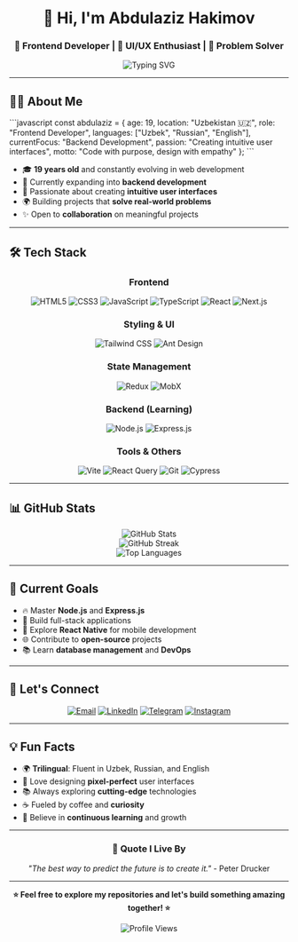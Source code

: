 <div align="center">

# 👋 Hi, I'm Abdulaziz Hakimov

### 🚀 Frontend Developer | 🌟 UI/UX Enthusiast | 🎯 Problem Solver

<img src="https://readme-typing-svg.herokuapp.com?font=Fira+Code&pause=1000&color=2196F3&center=true&vCenter=true&width=435&lines=Frontend+Developer+from+Uzbekistan;Always+learning+new+technologies;Building+amazing+web+experiences" alt="Typing SVG" />

</div>

---

## 🧑‍💻 About Me

\`\`\`javascript
const abdulaziz = {
    age: 19,
    location: "Uzbekistan 🇺🇿",
    role: "Frontend Developer",
    languages: ["Uzbek", "Russian", "English"],
    currentFocus: "Backend Development",
    passion: "Creating intuitive user interfaces",
    motto: "Code with purpose, design with empathy"
};
\`\`\`

- 🎓 **19 years old** and constantly evolving in web development
- 🌱 Currently expanding into **backend development**
- 🎨 Passionate about creating **intuitive user interfaces**
- 🌍 Building projects that **solve real-world problems**
- ✨ Open to **collaboration** on meaningful projects

---

## 🛠️ Tech Stack

<div align="center">

### Frontend
![HTML5](https://img.shields.io/badge/HTML5-E34F26?style=for-the-badge&logo=html5&logoColor=white)
![CSS3](https://img.shields.io/badge/CSS3-1572B6?style=for-the-badge&logo=css3&logoColor=white)
![JavaScript](https://img.shields.io/badge/JavaScript-F7DF1E?style=for-the-badge&logo=javascript&logoColor=black)
![TypeScript](https://img.shields.io/badge/TypeScript-007ACC?style=for-the-badge&logo=typescript&logoColor=white)
![React](https://img.shields.io/badge/React-20232A?style=for-the-badge&logo=react&logoColor=61DAFB)
![Next.js](https://img.shields.io/badge/Next.js-000000?style=for-the-badge&logo=next.js&logoColor=white)

### Styling & UI
![Tailwind CSS](https://img.shields.io/badge/Tailwind_CSS-38B2AC?style=for-the-badge&logo=tailwind-css&logoColor=white)
![Ant Design](https://img.shields.io/badge/Ant_Design-0170FE?style=for-the-badge&logo=ant-design&logoColor=white)

### State Management
![Redux](https://img.shields.io/badge/Redux-593D88?style=for-the-badge&logo=redux&logoColor=white)
![MobX](https://img.shields.io/badge/MobX-FF9955?style=for-the-badge&logo=mobx&logoColor=white)

### Backend (Learning)
![Node.js](https://img.shields.io/badge/Node.js-43853D?style=for-the-badge&logo=node.js&logoColor=white)
![Express.js](https://img.shields.io/badge/Express.js-404D59?style=for-the-badge&logo=express&logoColor=white)

### Tools & Others
![Vite](https://img.shields.io/badge/Vite-646CFF?style=for-the-badge&logo=vite&logoColor=white)
![React Query](https://img.shields.io/badge/React_Query-FF4154?style=for-the-badge&logo=react-query&logoColor=white)
![Git](https://img.shields.io/badge/Git-F05032?style=for-the-badge&logo=git&logoColor=white)
![Cypress](https://img.shields.io/badge/Cypress-17202C?style=for-the-badge&logo=cypress&logoColor=white)

</div>

---

## 📊 GitHub Stats

<div align="center">
  <img src="https://github-readme-stats.vercel.app/api?username=YourGitHubUsername&show_icons=true&theme=tokyonight&hide_border=true&count_private=true" alt="GitHub Stats" />
</div>

<div align="center">
  <img src="https://github-readme-streak-stats.herokuapp.com/?user=YourGitHubUsername&theme=tokyonight&hide_border=true" alt="GitHub Streak" />
</div>

<div align="center">
  <img src="https://github-readme-stats.vercel.app/api/top-langs/?username=YourGitHubUsername&layout=compact&theme=tokyonight&hide_border=true" alt="Top Languages" />
</div>

---

## 🎯 Current Goals

- 🔥 Master **Node.js** and **Express.js**
- 🚀 Build full-stack applications
- 📱 Explore **React Native** for mobile development
- 🌐 Contribute to **open-source** projects
- 📚 Learn **database management** and **DevOps**

---

## 🤝 Let's Connect

<div align="center">

[![Email](https://img.shields.io/badge/Email-D14836?style=for-the-badge&logo=gmail&logoColor=white)](mailto:abdulazizhakimov05@mail.ru)
[![LinkedIn](https://img.shields.io/badge/LinkedIn-0077B5?style=for-the-badge&logo=linkedin&logoColor=white)](https://www.linkedin.com/in/abdulaziz-hakimov-925a19326)
[![Telegram](https://img.shields.io/badge/Telegram-2CA5E0?style=for-the-badge&logo=telegram&logoColor=white)](https://t.me/a_hakimov_m)
[![Instagram](https://img.shields.io/badge/Instagram-E4405F?style=for-the-badge&logo=instagram&logoColor=white)](https://www.instagram.com/a_hakimov_)

</div>

---

## 💡 Fun Facts

- 🌍 **Trilingual**: Fluent in Uzbek, Russian, and English
- 🎨 Love designing **pixel-perfect** user interfaces
- 📚 Always exploring **cutting-edge** technologies
- ☕ Fueled by coffee and **curiosity**
- 🎯 Believe in **continuous learning** and growth

---

<div align="center">

### 💭 Quote I Live By

*"The best way to predict the future is to create it."* - Peter Drucker

---

**⭐ Feel free to explore my repositories and let's build something amazing together! ⭐**

<img src="https://komarev.com/ghpvc/?username=YourGitHubUsername&color=blueviolet&style=flat-square&label=Profile+Views" alt="Profile Views" />

</div>
